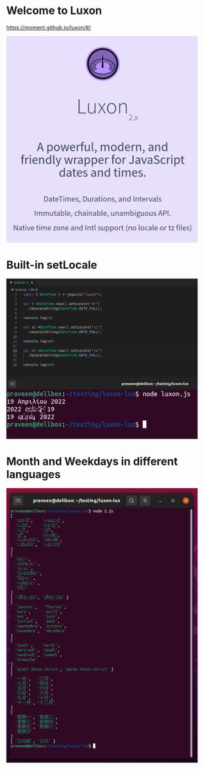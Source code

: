 # Welcome to Luxon

https://moment.github.io/luxon/#/

![Luxon](luxon.png)

# Built-in setLocale

![setLocale](setLocale.png)

# Month and Weekdays in different languages

![locale](locale.png)